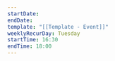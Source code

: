 ```yaml
---
startDate: 
endDate: 
template: "[[Template - Event]]"
weeklyRecurDay: Tuesday
startTime: 16:30
endTime: 18:00
---
```

